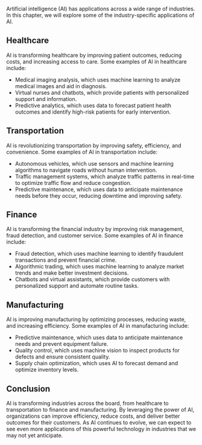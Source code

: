 
Artificial intelligence (AI) has applications across a wide range of industries. In this chapter, we will explore some of the industry-specific applications of AI.

Healthcare
----------

AI is transforming healthcare by improving patient outcomes, reducing costs, and increasing access to care. Some examples of AI in healthcare include:

* Medical imaging analysis, which uses machine learning to analyze medical images and aid in diagnosis.
* Virtual nurses and chatbots, which provide patients with personalized support and information.
* Predictive analytics, which uses data to forecast patient health outcomes and identify high-risk patients for early intervention.

Transportation
--------------

AI is revolutionizing transportation by improving safety, efficiency, and convenience. Some examples of AI in transportation include:

* Autonomous vehicles, which use sensors and machine learning algorithms to navigate roads without human intervention.
* Traffic management systems, which analyze traffic patterns in real-time to optimize traffic flow and reduce congestion.
* Predictive maintenance, which uses data to anticipate maintenance needs before they occur, reducing downtime and improving safety.

Finance
-------

AI is transforming the financial industry by improving risk management, fraud detection, and customer service. Some examples of AI in finance include:

* Fraud detection, which uses machine learning to identify fraudulent transactions and prevent financial crime.
* Algorithmic trading, which uses machine learning to analyze market trends and make better investment decisions.
* Chatbots and virtual assistants, which provide customers with personalized support and automate routine tasks.

Manufacturing
-------------

AI is improving manufacturing by optimizing processes, reducing waste, and increasing efficiency. Some examples of AI in manufacturing include:

* Predictive maintenance, which uses data to anticipate maintenance needs and prevent equipment failure.
* Quality control, which uses machine vision to inspect products for defects and ensure consistent quality.
* Supply chain optimization, which uses AI to forecast demand and optimize inventory levels.

Conclusion
----------

AI is transforming industries across the board, from healthcare to transportation to finance and manufacturing. By leveraging the power of AI, organizations can improve efficiency, reduce costs, and deliver better outcomes for their customers. As AI continues to evolve, we can expect to see even more applications of this powerful technology in industries that we may not yet anticipate.
